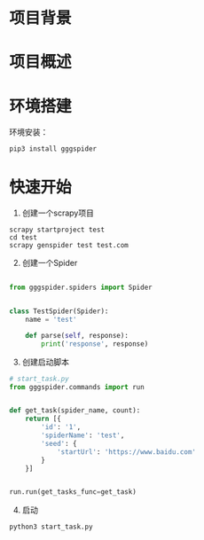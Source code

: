 # 项目背景

# 项目概述

# 环境搭建

环境安装：

```
pip3 install gggspider
```

# 快速开始

1. 创建一个scrapy项目

```
scrapy startproject test
cd test
scrapy genspider test test.com
```

2. 创建一个Spider

```python

from gggspider.spiders import Spider


class TestSpider(Spider):
    name = 'test'

    def parse(self, response):
        print('response', response)

```

3. 创建启动脚本

```python
# start_task.py
from gggspider.commands import run


def get_task(spider_name, count):
    return [{
        'id': '1',
        'spiderName': 'test',
        'seed': {
            'startUrl': 'https://www.baidu.com'
        }
    }]


run.run(get_tasks_func=get_task)
```

4. 启动

```
python3 start_task.py
```